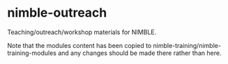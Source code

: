 # nimble-outreach
Teaching/outreach/workshop materials for NIMBLE.

Note that the modules content has been copied to nimble-training/nimble-training-modules and any changes should be made there rather than here.
